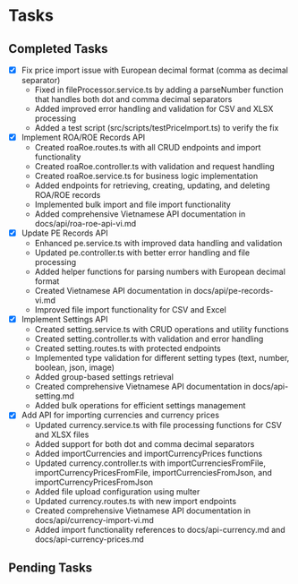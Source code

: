 # Tasks

## Completed Tasks

- [x] Fix price import issue with European decimal format (comma as decimal separator)
  - Fixed in fileProcessor.service.ts by adding a parseNumber function that handles both dot and comma decimal separators
  - Added improved error handling and validation for CSV and XLSX processing
  - Added a test script (src/scripts/testPriceImport.ts) to verify the fix
- [x] Implement ROA/ROE Records API
  - Created roaRoe.routes.ts with all CRUD endpoints and import functionality
  - Created roaRoe.controller.ts with validation and request handling
  - Created roaRoe.service.ts for business logic implementation
  - Added endpoints for retrieving, creating, updating, and deleting ROA/ROE records
  - Implemented bulk import and file import functionality
  - Added comprehensive Vietnamese API documentation in docs/api/roa-roe-api-vi.md
- [x] Update PE Records API
  - Enhanced pe.service.ts with improved data handling and validation
  - Updated pe.controller.ts with better error handling and file processing
  - Added helper functions for parsing numbers with European decimal format
  - Created Vietnamese API documentation in docs/api/pe-records-vi.md
  - Improved file import functionality for CSV and Excel
- [x] Implement Settings API
  - Created setting.service.ts with CRUD operations and utility functions
  - Created setting.controller.ts with validation and error handling
  - Created setting.routes.ts with protected endpoints
  - Implemented type validation for different setting types (text, number, boolean, json, image)
  - Added group-based settings retrieval
  - Created comprehensive Vietnamese API documentation in docs/api-setting.md
  - Added bulk operations for efficient settings management
- [x] Add API for importing currencies and currency prices
  - Updated currency.service.ts with file processing functions for CSV and XLSX files
  - Added support for both dot and comma decimal separators
  - Added importCurrencies and importCurrencyPrices functions
  - Updated currency.controller.ts with importCurrenciesFromFile, importCurrencyPricesFromFile, importCurrenciesFromJson, and importCurrencyPricesFromJson
  - Added file upload configuration using multer
  - Updated currency.routes.ts with new import endpoints
  - Created comprehensive Vietnamese API documentation in docs/api/currency-import-vi.md
  - Added import functionality references to docs/api-currency.md and docs/api-currency-prices.md

## Pending Tasks 